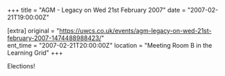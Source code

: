 +++
title = "AGM - Legacy on Wed 21st February 2007"
date = "2007-02-21T19:00:00Z"

[extra]
original = "https://uwcs.co.uk/events/agm-legacy-on-wed-21st-february-2007-1474488988423/"    
ent_time = "2007-02-21T20:00:00Z"
location = "Meeting Room B in the Learning Grid"
+++

Elections\!

